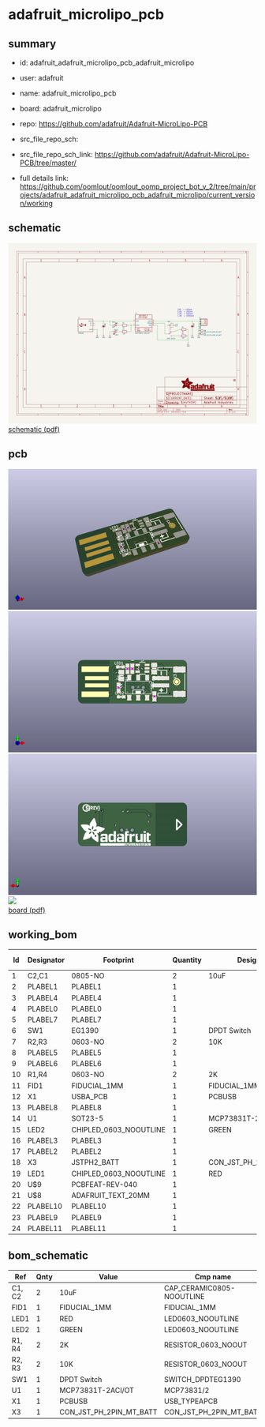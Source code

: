 # adafruit_microlipo_pcb
 
## summary 
* id: adafruit_adafruit_microlipo_pcb_adafruit_microlipo
* user: adafruit
* name: adafruit_microlipo_pcb
* board: adafruit_microlipo
* repo: https://github.com/adafruit/Adafruit-MicroLipo-PCB



* src_file_repo_sch: 
* src_file_repo_sch_link: https://github.com/adafruit/Adafruit-MicroLipo-PCB/tree/master/
* full details link: https://github.com/oomlout/oomlout_oomp_project_bot_v_2/tree/main/projects/adafruit_adafruit_microlipo_pcb_adafruit_microlipo/current_version/working  

## schematic  
![](working_schematic_600.png)  
[schematic (pdf)](working_schematic.pdf) 






















## pcb  
![](working_3d_600.png) 
![](working_3d_front_600.png)  
![](working_3d_back_600.png)  
![](working_600.png)  
[board (pdf)](working.pdf)  

## working_bom
| Id | Designator | Footprint | Quantity | Designation | Supplier and ref |  | None | 
| --- | --- | --- | --- | --- | --- | --- | --- | 
| 1 | C2,C1 | 0805-NO | 2 | 10uF |  |  | [''] | 
| 2 | PLABEL1 | PLABEL1 | 1 |  |  |  | [''] | 
| 3 | PLABEL4 | PLABEL4 | 1 |  |  |  | [''] | 
| 4 | PLABEL0 | PLABEL0 | 1 |  |  |  | [''] | 
| 5 | PLABEL7 | PLABEL7 | 1 |  |  |  | [''] | 
| 6 | SW1 | EG1390 | 1 | DPDT Switch |  |  | [''] | 
| 7 | R2,R3 | 0603-NO | 2 | 10K |  |  | [''] | 
| 8 | PLABEL5 | PLABEL5 | 1 |  |  |  | [''] | 
| 9 | PLABEL6 | PLABEL6 | 1 |  |  |  | [''] | 
| 10 | R1,R4 | 0603-NO | 2 | 2K |  |  | [''] | 
| 11 | FID1 | FIDUCIAL_1MM | 1 | FIDUCIAL_1MM |  |  | [''] | 
| 12 | X1 | USBA_PCB | 1 | PCBUSB |  |  | [''] | 
| 13 | PLABEL8 | PLABEL8 | 1 |  |  |  | [''] | 
| 14 | U1 | SOT23-5 | 1 | MCP73831T-2ACI/OT |  |  | [''] | 
| 15 | LED2 | CHIPLED_0603_NOOUTLINE | 1 | GREEN |  |  | [''] | 
| 16 | PLABEL3 | PLABEL3 | 1 |  |  |  | [''] | 
| 17 | PLABEL2 | PLABEL2 | 1 |  |  |  | [''] | 
| 18 | X3 | JSTPH2_BATT | 1 | CON_JST_PH_2PIN_MT_BATT |  |  | [''] | 
| 19 | LED1 | CHIPLED_0603_NOOUTLINE | 1 | RED |  |  | [''] | 
| 20 | U$9 | PCBFEAT-REV-040 | 1 |  |  |  | [''] | 
| 21 | U$8 | ADAFRUIT_TEXT_20MM | 1 |  |  |  | [''] | 
| 22 | PLABEL10 | PLABEL10 | 1 |  |  |  | [''] | 
| 23 | PLABEL9 | PLABEL9 | 1 |  |  |  | [''] | 
| 24 | PLABEL11 | PLABEL11 | 1 |  |  |  | [''] | 


## bom_schematic
| Ref | Qnty | Value | Cmp name | Footprint | Description | Vendor | DNP | 
| --- | --- | --- | --- | --- | --- | --- | --- | 
| C1, C2 | 2 | 10uF | CAP_CERAMIC0805-NOOUTLINE | working:0805-NO |  |  |  | 
| FID1 | 1 | FIDUCIAL_1MM | FIDUCIAL_1MM | working:FIDUCIAL_1MM |  |  |  | 
| LED1 | 1 | RED | LED0603_NOOUTLINE | working:CHIPLED_0603_NOOUTLINE |  |  |  | 
| LED2 | 1 | GREEN | LED0603_NOOUTLINE | working:CHIPLED_0603_NOOUTLINE |  |  |  | 
| R1, R4 | 2 | 2K | RESISTOR_0603_NOOUT | working:0603-NO |  |  |  | 
| R2, R3 | 2 | 10K | RESISTOR_0603_NOOUT | working:0603-NO |  |  |  | 
| SW1 | 1 | DPDT Switch | SWITCH_DPDTEG1390 | working:EG1390 |  |  |  | 
| U1 | 1 | MCP73831T-2ACI/OT | MCP73831/2 | working:SOT23-5 |  |  |  | 
| X1 | 1 | PCBUSB | USB_TYPEAPCB | working:USBA_PCB |  |  |  | 
| X3 | 1 | CON_JST_PH_2PIN_MT_BATT | CON_JST_PH_2PIN_MT_BATT | working:JSTPH2_BATT |  |  |  | 




